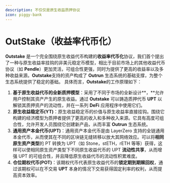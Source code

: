 ```yaml
---
description: 不仅仅是原生收益质押协议
icon: piggy-bank
---
```


# OutStake（收益率代币化）

**Outstake** 是一个完全围绕原生收益代币构建的**收益率代币化**协议，我们首个提出了一种与原生收益率挂钩的非美元稳定币模型，相比于目前市场上的其他收益代币协议（如 **Pendle**）更加灵活，可组合性更强，同时为提供了更高的收益率以及多种收益来源。**Outstake**支持的资产构成了 **Outrun** 生态系统的基础支撑，为整个生态系统提供了稳定的基础。 具体而言，**Outstake**的工作原理如下：

1. **基于原生收益代币的全新质押模型**：采用了不同于市场的全新设计\*\*，\*\*允许用户控制其资产产生的原生收益。通过 **Outstake** 可以铸造质押代币 **UPT** 以解锁其质押资产的流动性，并在一系列 **DeFi** 应用程序中使用它们。
2. **原生收益稳定币(YT)**：原生收益稳定币的价值与原生收益率直接挂钩。围绕它构建的经济模型为质押者提供了更高的收入和多种收入来源。它具有高度可组合性，允许开发人员围绕它创建新产品，从而丰富 **Outrun** 生态系统。
3. **通用资产本金代币(UPT)**：通用资产本金代币是由 LayerZero 支持的全链通用本金代币，从而使其在不同的区块链无缝转移以放大其网络效应。可以将**相同原生资产类型**的 PT 转换为 UPT（如 Stone，stETH，rETH 等等）获得，这样可以使相同原生资产类型下不同原生收益代币的 UPT **流动性共享**，从而增强 UPT 的可组合性，并且降低原生收益代币的流动性积累难度。
4. **仓位期权代币(POT)**：该期权代币代表原生收益代币的**锁定期到期赎回权**，通过该期权可以在不交易 **UPT** 本身的情况下交易获得固定利率的权利，从而提高资本效率。
